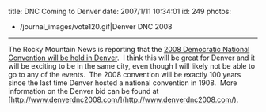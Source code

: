 title: DNC Coming to Denver
date: 2007/1/11 10:34:01
id: 249
photos:
- /journal_images/vote120.gif|Denver DNC 2008
---
The Rocky Mountain News is reporting that the [2008 Democratic National Convention will be held in Denver](http://www.rockymountainnews.com/drmn/local/article/0,1299,DRMN_15_5272524,00.html).  I think this will be great for Denver and it will be exciting to be in the same city, even though I will likely not be able to go to any of the events.  The 2008 convention will be exactly 100 years since the last time Denver hosted a national convention in 1908.  More information on the Denver bid can be found at [http://www.denverdnc2008.com/](http://www.denverdnc2008.com/).